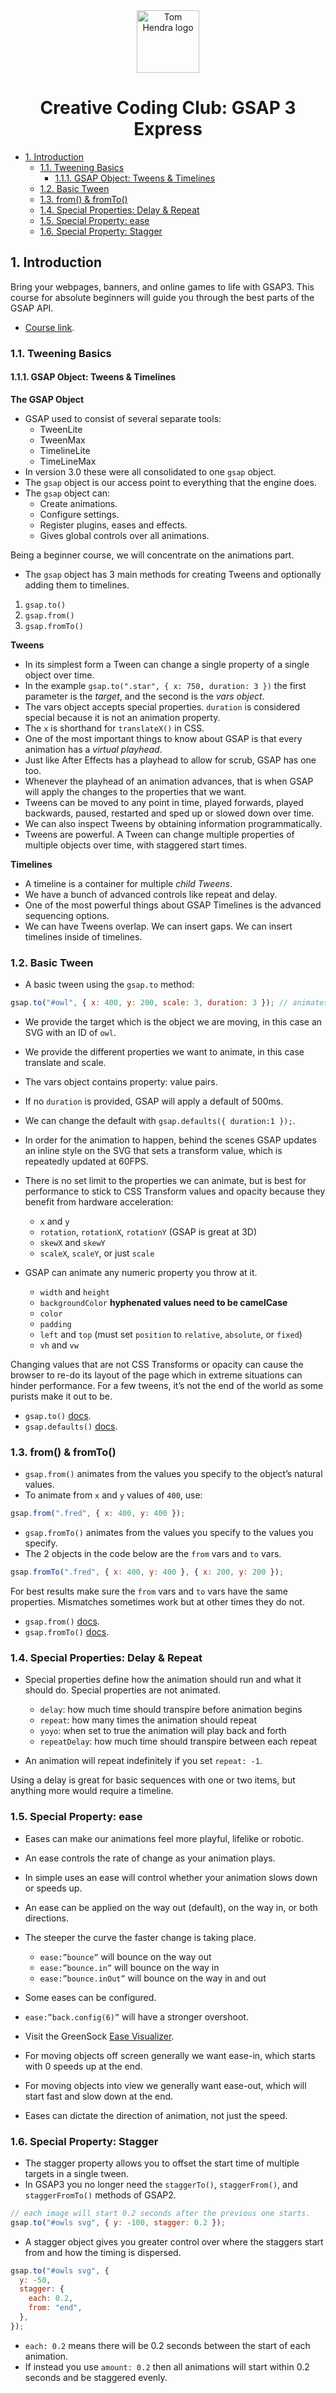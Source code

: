 <div align=center>
<img alt="Tom Hendra logo" src="https://res.cloudinary.com/tomhendra/image/upload/v1567091669/tomhendra-logo/tomhendra-logo-round-1024.png" width="100" />
<h1>Creative Coding Club: GSAP 3 Express</h1>
</div>

- [1. Introduction](#1-introduction)
  - [1.1. Tweening Basics](#11-tweening-basics)
    - [1.1.1. GSAP Object: Tweens & Timelines](#111-gsap-object-tweens--timelines)
  - [1.2. Basic Tween](#12-basic-tween)
  - [1.3. from() & fromTo()](#13-from--fromto)
  - [1.4. Special Properties: Delay & Repeat](#14-special-properties-delay--repeat)
  - [1.5. Special Property: ease](#15-special-property-ease)
  - [1.6. Special Property: Stagger](#16-special-property-stagger)

## 1. Introduction

Bring your webpages, banners, and online games to life with GSAP3. This course for absolute beginners will guide you through the best parts of the GSAP API.

- [Course link](https://www.creativecodingclub.com/courses/gsap-3-express).

### 1.1. Tweening Basics

#### 1.1.1. GSAP Object: Tweens & Timelines

**The GSAP Object**

- GSAP used to consist of several separate tools:
  - TweenLite
  - TweenMax
  - TimelineLite
  - TimeLineMax
- In version 3.0 these were all consolidated to one `gsap` object.
- The `gsap` object is our access point to everything that the engine does.
- The `gsap` object can:
  - Create animations.
  - Configure settings.
  - Register plugins, eases and effects.
  - Gives global controls over all animations.

Being a beginner course, we will concentrate on the animations part.

- The `gsap` object has 3 main methods for creating Tweens and optionally adding them to timelines.

1. `gsap.to()`
2. `gsap.from()`
3. `gsap.fromTo()`

**Tweens**

- In its simplest form a Tween can change a single property of a single object over time.
- In the example `gsap.to(".star", { x: 750, duration: 3 })` the first parameter is the _target_, and the second is the _vars object_.
- The vars object accepts special properties. `duration` is considered special because it is not an animation property.
- The `x` is shorthand for `translateX()` in CSS.
- One of the most important things to know about GSAP is that every animation has a _virtual playhead_.
- Just like After Effects has a playhead to allow for scrub, GSAP has one too.
- Whenever the playhead of an animation advances, that is when GSAP will apply the changes to the properties that we want.
- Tweens can be moved to any point in time, played forwards, played backwards, paused, restarted and sped up or slowed down over time.
- We can also inspect Tweens by obtaining information programmatically.
- Tweens are powerful. A Tween can change multiple properties of multiple objects over time, with staggered start times.

**Timelines**

- A timeline is a container for multiple _child Tweens_.
- We have a bunch of advanced controls like repeat and delay.
- One of the most powerful things about GSAP Timelines is the advanced sequencing options.
- We can have Tweens overlap. We can insert gaps. We can insert timelines inside of timelines.

### 1.2. Basic Tween

- A basic tween using the `gsap.to` method:

```js
gsap.to("#owl", { x: 400, y: 200, scale: 3, duration: 3 }); // animates the element with a class of “fred” to an x position of 400.
```

- We provide the target which is the object we are moving, in this case an SVG with an ID of `owl`.
- We provide the different properties we want to animate, in this case translate and scale.
- The vars object contains property: value pairs.
- If no `duration` is provided, GSAP will apply a default of 500ms.
- We can change the default with `gsap.defaults({ duration:1 });`.
- In order for the animation to happen, behind the scenes GSAP updates an inline style on the SVG that sets a transform value, which is repeatedly updated at 60FPS.
- There is no set limit to the properties we can animate, but is best for performance to stick to CSS Transform values and opacity because they benefit from hardware acceleration:

  - `x` and `y`
  - `rotation`, `rotationX`, `rotationY` (GSAP is great at 3D)
  - `skewX` and `skewY`
  - `scaleX`, `scaleY`, or just `scale`

- GSAP can animate any numeric property you throw at it.

  - `width` and `height`
  - `backgroundColor` **hyphenated values need to be camelCase**
  - `color`
  - `padding`
  - `left` and `top` (must set `position` to `relative`, `absolute`, or `fixed`)
  - `vh` and `vw`

Changing values that are not CSS Transforms or opacity can cause the browser to re-do its layout of the page which in extreme situations can hinder performance. For a few tweens, it’s not the end of the world as some purists make it out to be.

- `gsap.to()` [docs](<https://greensock.com/docs/v3/GSAP/gsap.to()>).
- `gsap.defaults()` [docs](<https://greensock.com/docs/v3/GSAP/gsap.defaults()>).

### 1.3. from() & fromTo()

- `gsap.from()` animates from the values you specify to the object’s natural values.
- To animate from `x` and `y` values of `400`, use:

```js
gsap.from(".fred", { x: 400, y: 400 });
```

- `gsap.fromTo()` animates from the values you specify to the values you specify.
- The 2 objects in the code below are the `from` vars and `to` vars.

```js
gsap.fromTo(".fred", { x: 400, y: 400 }, { x: 200, y: 200 });
```

For best results make sure the `from` vars and `to` vars have the same properties. Mismatches sometimes work but at other times they do not.

- `gsap.from()` [docs](<https://greensock.com/docs/v3/GSAP/gsap.from()>).
- `gsap.fromTo()` [docs](<https://greensock.com/docs/v3/GSAP/gsap.fromTo()>).

### 1.4. Special Properties: Delay & Repeat

- Special properties define how the animation should run and what it should do. Special properties are not animated.

  - `delay`: how much time should transpire before animation begins
  - `repeat`: how many times the animation should repeat
  - `yoyo`: when set to true the animation will play back and forth
  - `repeatDelay`: how much time should transpire between each repeat

- An animation will repeat indefinitely if you set `repeat: -1`.

Using a delay is great for basic sequences with one or two items, but anything more would require a timeline.

### 1.5. Special Property: ease

- Eases can make our animations feel more playful, lifelike or robotic.
- An ease controls the rate of change as your animation plays.
- In simple uses an ease will control whether your animation slows down or speeds up.
- An ease can be applied on the way out (default), on the way in, or both directions.
- The steeper the curve the faster change is taking place.

  - `ease:”bounce”` will bounce on the way out
  - `ease:”bounce.in”` will bounce on the way in
  - `ease:”bounce.inOut”` will bounce on the way in and out

- Some eases can be configured.
- `ease:”back.config(6)”` will have a stronger overshoot.
- Visit the GreenSock [Ease Visualizer](https://greensock.com/docs/v3/Eases).
- For moving objects off screen generally we want ease-in, which starts with 0 speeds up at the end.
- For moving objects into view we generally want ease-out, which will start fast and slow down at the end.
- Eases can dictate the direction of animation, not just the speed.

### 1.6. Special Property: Stagger

- The stagger property allows you to offset the start time of multiple targets in a single tween.
- In GSAP3 you no longer need the `staggerTo()`, `staggerFrom()`, and `staggerFromTo()` methods of GSAP2.

```js
// each image will start 0.2 seconds after the previous one starts.
gsap.to("#owls svg", { y: -100, stagger: 0.2 });
```

- A stagger object gives you greater control over where the staggers start from and how the timing is dispersed.

```js
gsap.to("#owls svg", {
  y: -50,
  stagger: {
    each: 0.2,
    from: "end",
  },
});
```

- `each: 0.2` means there will be 0.2 seconds between the start of each animation.
- If instead you use `amount: 0.2` then all animations will start within 0.2 seconds and be staggered evenly.
